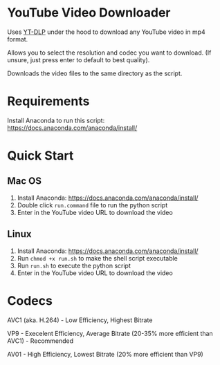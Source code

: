 # YouTube Video Downloader
Uses [YT-DLP](https://github.com/yt-dlp/yt-dlp) under the hood to download any YouTube video in mp4 format.

Allows you to select the resolution and codec you want to download. (If unsure, just press enter to default to best quality).

Downloads the video files to the same directory as the script.

# Requirements
Install Anaconda to run this script: https://docs.anaconda.com/anaconda/install/

# Quick Start
## Mac OS
1. Install Anaconda: https://docs.anaconda.com/anaconda/install/
2. Double click `run.command` file to run the python script
3. Enter in the YouTube video URL to download the video

## Linux
1. Install Anaconda: https://docs.anaconda.com/anaconda/install/
2. Run `chmod +x run.sh` to make the shell script executable
3. Run `run.sh` to execute the python script
4. Enter in the YouTube video URL to download the video

# Codecs

AVC1 (aka. H.264) - Low Efficiency, Highest Bitrate

VP9 - Execelent Efficiency, Average Bitrate (20-35% more efficient than AVC1) - Recommended

AV01 - High Efficiency, Lowest Bitrate (20% more efficient than VP9)